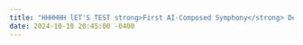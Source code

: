 ```yaml
---
title: "HHHHHH lET'S TEST strong>First AI-Composed Symphony</strong> Debuts in New York"
date: 2024-10-18 20:45:00 -0400
---
```

